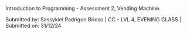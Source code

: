 Introduction to Programming - Assessment 2, Vending Machine. 

Submitted by: Sassykiel Padrigon Brioso
| CC - LVL 4, EVENING CLASS | 
Submitted on: 31/12/24
